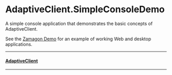 # AdaptiveClient.SimpleConsoleDemo
A simple console application that demonstrates the basic concepts of AdaptiveClient.

See the [Zamagon Demo](https://github.com/leaderanalytics/AdaptiveClient.EntityFramework.Zamagon) for an example of working Web and desktop applications.

---

#### [AdaptiveClient](https://github.com/leaderanalytics/AdaptiveClient)

---